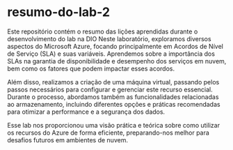 # resumo-do-lab-2
Este repositório contém o resumo das lições aprendidas durante o desenvolvimento do lab na DIO
Neste laboratório, exploramos diversos aspectos do Microsoft Azure, focando principalmente em Acordos de Nível de Serviço (SLA) e suas variáveis. Aprendemos sobre a importância dos SLAs na garantia de disponibilidade e desempenho dos serviços em nuvem, bem como os fatores que podem impactar esses acordos.

Além disso, realizamos a criação de uma máquina virtual, passando pelos passos necessários para configurar e gerenciar este recurso essencial. Durante o processo, abordamos também as funcionalidades relacionadas ao armazenamento, incluindo diferentes opções e práticas recomendadas para otimizar a performance e a segurança dos dados.

Esse lab nos proporcionou uma visão prática e teórica sobre como utilizar os recursos do Azure de forma eficiente, preparando-nos melhor para desafios futuros em ambientes de nuvem.
